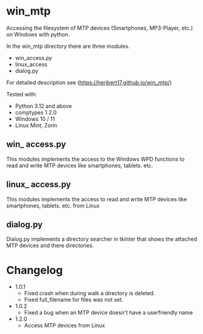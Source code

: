 # win_mtp

Accessing the filesystem of MTP devices (Smartphones, MP3-Player, etc.) on Windows with python.

In the win_mtp directory there are three modules.
- win_access.py
- linux_access
- dialog.py

For detailed description see (https://heribert17.github.io/win_mtp/)

Tested with:
* Python 3.12 and above
* comptypes 1.2.0
* Windows 10 / 11
* Linux Mint, Zorin


## win_ access.py
This modules implements the access to the Windows WPD functions to read and write MTP devices like smartphones, tablets. etc.

## linux_ access.py
This modules implements the access to read and write MTP devices like smartphones, tablets. etc. from Linux

## dialog.py
Dialog.py implements a directory searcher in tkinter that shows the attached MTP devices and there directories.


# Changelog
* 1.0.1
    * Fixed crash when during walk a directory is deleted.
    * Fixed full_filename for files was not set.
* 1.0.2
    * Fixed a bug when an MTP device doesn't have a userfriendly name
* 1.2.0
    * Access MTP devices from Linux

